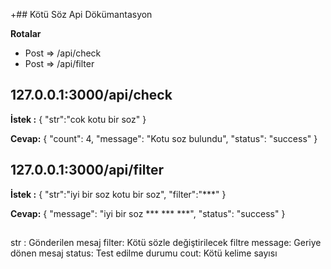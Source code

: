 +## Kötü Söz Api Dökümantasyon

 **Rotalar**
 

 - Post => /api/check
 - Post => /api/filter


## 127.0.0.1:3000/api/check

**İstek :**
{
"str":"cok kotu bir soz"
}

**Cevap:**
{
"count": 4,
"message": "Kotu soz bulundu",
"status": "success"
}
## 127.0.0.1:3000/api/filter
**İstek :** 
{
"str":"iyi bir soz kotu bir soz",
"filter":"***"
}

**Cevap:**
{
"message": "iyi bir soz *** *** ***",
"status": "success"
}

##
str : Gönderilen mesaj
filter: Kötü sözle değiştirilecek filtre
message: Geriye dönen mesaj
status: Test edilme durumu
cout: Kötü kelime sayısı